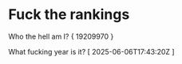 # Fuck the rankings

Who the hell am I?
{ 19209970 }

What fucking year is it?
[ 2025-06-06T17:43:20Z ]

